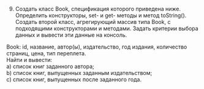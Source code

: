 9. Создать класс Book, спецификация которого приведена ниже. Определить конструкторы, set- и get- методы и 
метод    toString().  Создать  второй  класс,  агрегирующий  массив  типа  Book,  с  подходящими  конструкторами  и 
методами. Задать критерии выбора данных и вывести эти данные на консоль.  
 
Book: id, название, автор(ы), издательство, год издания, количество страниц, цена, тип переплета.  
Найти и вывести:  
a) список книг заданного автора;  
b) список книг, выпущенных заданным издательством;  
c) список книг, выпущенных после заданного года. 